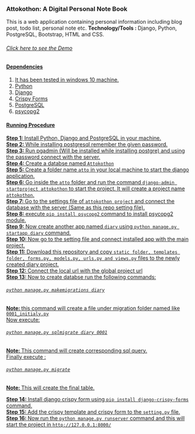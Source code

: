 ### Attokothon: A Digital Personal Note Book
This is a web application containing personal information including blog post, todo list, personal note etc.
<b>Technology/Tools : </b> Django, Python, PostgreSQL, Bootstrap, HTML and CSS.
<h6> <a href="https://youtu.be/VuQEjrhJ4sQ">Click here to see the Demo</h6>

#### Dependencies
1. It has been tested in windows 10 machine. 
2. Python
3. Django
4. Crispy Forms
5. PostgreSQL
6. psycopg2

#### Running Procedure
<b>Step 1: </b> Install Python, Django and PostgreSQL in your machine. <br>
<b>Step 2: </b> While installing postgresql remember the given password.<br>
<b>Step 3: </b> Run pgadmin (Will be installed while installing postgre) and using the password connect with the server.<br>
<b>Step 4: </b> Create a databse named `Attokothon` <br>
<b>Step 5: </b> Create a folder name `atto` in your local machine to start the django application. <br>
<b>Step 6: </b> Go inside the `atto` folder and run the command `django-admin startproject attokothon` to start the project. It will create a project name `attokothon`. <br>
<b>Step 7: </b> Go to the settings file of `attokothon project` and connect the database with the server (Same as this repo setting file). <br>
<b>Step 8: </b> execute `pip install psycopg2` command to install psycopg2 module. <br>
<b>Step 9: </b> Now create another app named `diary` using `python manage.py startapp diary` command. <br>
<b>Step 10: </b> Now go to the setting file and connect installed app with the main project.<br>
<b>Step 11: </b> Download this repository and copy `static folder, templates folder, forms.py, models.py, urls.py and views.py` files to the newly created diary project.<br>
<b>Step 12: </b> Connect the local url with the global project url  <br>
<b>Step 13: </b> Now to create databse run the following commands: <br>
            <h6>`python manage.py makemigrations diary` </h6>
            <b>Note: </b> this command will create a file under migration folder named like `0001_initialy.py` <br>
            Now execute: <br>
            <h6>`python manage.py sqlmigrate diary 0001` </h6>
            <b>Note: </b> This command will create corresponding sql query. <br>
            Finally execute : <br>
            <h6>`python manage.py migrate`</h6>
            <b>Note: </b> This will create the final table.<br>
            
<b>Step 14: </b> Install django crispy form using `pip install django-crispy-forms` command. <br>
<b>Step 15: </b> Add the crispy template and crispy form to the `setting.py` file.<br>
<b>Step 16: </b> Now run the `python manage.py runserver` command and this will start the project in `http://127.0.0.1:8000/`<br>

